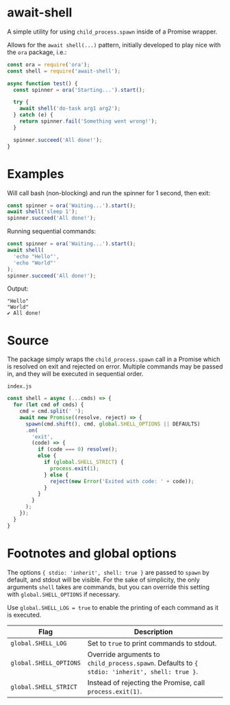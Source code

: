 # await-shell
A simple utility for using `child_process.spawn` inside of a Promise wrapper.

Allows for the `await shell(...)` pattern, initially developed to play nice with the `ora` package, i.e.:

```javascript
const ora = require('ora');
const shell = require('await-shell');

async function test() {
  const spinner = ora('Starting...').start();

  try {
    await shell('do-task arg1 arg2');
  } catch (e) {
    return spinner.fail('Something went wrong!');
  }

  spinner.succeed('All done!');
}
```

# Examples

Will call bash (non-blocking) and run the spinner for 1 second, then exit:

```javascript
const spinner = ora('Waiting...').start();
await shell('sleep 1');
spinner.succeed('All done!');
```

Running sequential commands:

```javascript
const spinner = ora('Waiting...').start();
await shell(
  'echo "Hello"',
  'echo "World"'
);
spinner.succeed('All done!');
```

Output:

```
"Hello"
"World"
✔ All done!
```

# Source

The package simply wraps the `child_process.spawn` call in a Promise which is
resolved on exit and rejected on error.  Multiple commands may be passed in, and
they will be executed in sequential order.

`index.js`
```javascript
const shell = async (...cmds) => {
  for (let cmd of cmds) {
    cmd = cmd.split(' ');
    await new Promise((resolve, reject) => {
      spawn(cmd.shift(), cmd, global.SHELL_OPTIONS || DEFAULTS)
      .on(
        'exit',
        (code) => {
          if (code === 0) resolve();
          else {
            if (global.SHELL_STRICT) {
              process.exit(1);
            } else {
              reject(new Error('Exited with code: ' + code));
            }
          }
        }
      );
    });
  }
}
```

# Footnotes and global options

The options `{ stdio: 'inherit', shell: true }` are passed to `spawn` by default, and stdout
will be visible. For the sake of simplicity, the only arguments `shell` takes
are commands, but you can override this setting with `global.SHELL_OPTIONS` if
necessary. 

Use `global.SHELL_LOG = true` to enable the printing of each command as it is
executed.

| Flag        | Description |
| ----------- | ----------- |
| `global.SHELL_LOG`        | Set to `true` to print commands to stdout. |
| `global.SHELL_OPTIONS`    | Override arguments to `child_process.spawn`. Defaults to `{ stdio: 'inherit', shell: true }`. |
| `global.SHELL_STRICT`     | Instead of rejecting the Promise, call `process.exit(1)`. |